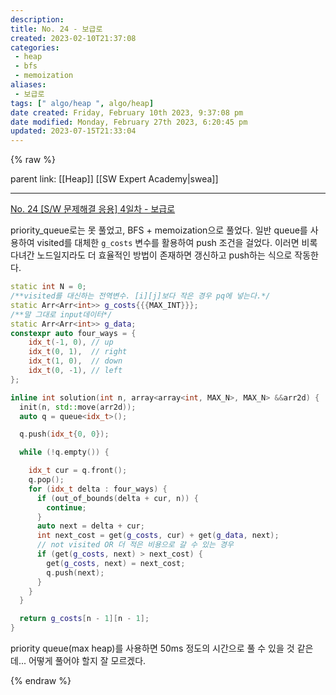 ```yaml
---
description:
title: No. 24 - 보급로
created: 2023-02-10T21:37:08
categories: 
 - heap
 - bfs
 - memoization
aliases: 
 - 보급로
tags: [" algo/heap ", algo/heap]
date created: Friday, February 10th 2023, 9:37:08 pm
date modified: Monday, February 27th 2023, 6:20:45 pm
updated: 2023-07-15T21:33:04
---
```

{% raw %}

parent link: [[Heap]] [[SW Expert Academy|swea]]

---

[No. 24 [S/W 문제해결 응용] 4일차 - 보급로](https://swexpertacademy.com/main/talk/codeBattle/problemDetail.do?contestProbId=AV15QRX6APsCFAYD&categoryId=AYWab_JKjkwDFAQK&categoryType=BATTLE&battleMainPageIndex=1)

priority_queue로는 못 풀었고, BFS + memoization으로 풀었다. 일반 queue를 사용하여 visited를 대체한 `g_costs` 변수를 활용하여 push 조건을 걸었다. 이러면 비록 다녀간 노드일지라도 더 효율적인 방법이 존재하면 갱신하고 push하는 식으로 작동한다.

```cpp
static int N = 0;
/**visited를 대신하는 전역변수. [i][j]보다 작은 경우 pq에 넣는다.*/
static Arr<Arr<int>> g_costs{{{MAX_INT}}};
/**말 그대로 input데이터*/
static Arr<Arr<int>> g_data;
constexpr auto four_ways = {
    idx_t(-1, 0), // up
    idx_t(0, 1),  // right
    idx_t(1, 0),  // down
    idx_t(0, -1), // left
};

inline int solution(int n, array<array<int, MAX_N>, MAX_N> &&arr2d) {
  init(n, std::move(arr2d));
  auto q = queue<idx_t>();

  q.push(idx_t{0, 0});

  while (!q.empty()) {

    idx_t cur = q.front();
    q.pop();
    for (idx_t delta : four_ways) {
      if (out_of_bounds(delta + cur, n)) {
        continue;
      }
      auto next = delta + cur;
      int next_cost = get(g_costs, cur) + get(g_data, next);
      // not visited OR 더 적은 비용으로 갈 수 있는 경우
      if (get(g_costs, next) > next_cost) {
        get(g_costs, next) = next_cost;
        q.push(next);
      }
    }
  }

  return g_costs[n - 1][n - 1];
}
```

priority queue(max heap)를 사용하면 50ms 정도의 시간으로 풀 수 있을 것 같은데... 어떻게 풀어야 할지 잘 모르겠다.


{% endraw %}
